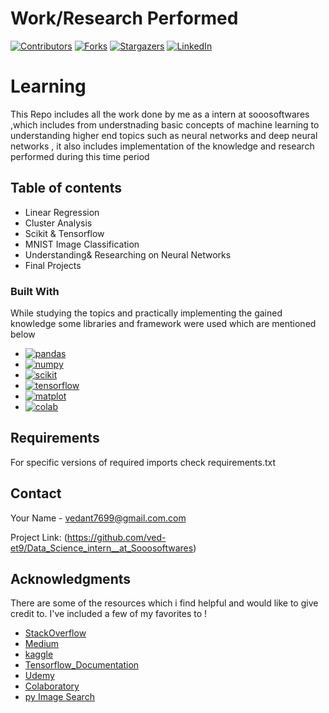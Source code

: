 # Work/Research Performed
[![Contributors][contributors-shield]][contributors-url]
[![Forks][forks-shield]][forks-url]
[![Stargazers][stars-shield]][stars-url]
[![LinkedIn][linkedin-shield]][linkedin-url]

# Learning

This Repo includes all the work done by me as a intern at sooosoftwares ,which includes from understnading basic concepts of machine learning to understanding higher end topics such as neural networks and deep neural networks , it also includes implementation of the knowledge and research performed during this time period
## Table of contents 

- Linear Regression
- Cluster Analysis
- Scikit & Tensorflow
- MNIST Image Classification
- Understanding& Researching on Neural Networks
- Final Projects

### Built With

While studying the topics  and practically implementing the gained knowledge some   libraries and framework were used which are mentioned below

* [![pandas][pandas.js]][pandas-url]
* [![numpy][numpy.js]][numpy-url]
* [![scikit][scikit.js]][scikit-url]
* [![tensorflow][tensorflow.io]][tensorflow-url]
* [![matplot][matplot.dev]][matplot-url]
* [![colab][keras.dev]][keras-url]


## Requirements 

For specific versions of required imports check requirements.txt




## Contact

Your Name - vedant7699@gmail.com.com

Project Link: (https://github.com/ved-et9/Data_Science_intern__at_Sooosoftwares)







## Acknowledgments

There are some of the resources which i find helpful and would like to give credit to. I've included a few of my favorites to !


* [StackOverflow](https://stackoverflow.com/)
* [Medium](https://medium.com/)
* [kaggle](https://www.kaggle.com/)
* [Tensorflow_Documentation](https://www.tensorflow.org/api_docs)
* [Udemy](https://www.udemy.com/?gclid=CjwKCAjwyqWkBhBMEiwAp2yUFr2vGw672rguwQB44r7kezKnvNg3lU0tF9OKweYfyZc9SAq0OS4fUxoC2IYQAvD_BwE)
* [Colaboratory](https://colab.research.google.com/?utm_source=scs-index)
* [py Image Search](https://pyimagesearch.com/)


[contributors-shield]: https://img.shields.io/badge/contributors-1-brightgreen
[contributors-url]: https://github.com/ved-et9/Data_Science_intern__at_Sooosoftwares/graphs/contributors
[forks-shield]: https://img.shields.io/badge/Forks-0-blue
[forks-url]: https://github.com/ved-et9/Data_Science_intern__at_Sooosoftwares/forks
[stars-shield]: https://img.shields.io/badge/Stars-2-blue
[stars-url]: https://github.com/ved-et9/Data_Science_intern__at_Sooosoftwares/stargazers
[linkedin-shield]: https://img.shields.io/badge/-LinkedIn-black.svg?style=for-the-badge&logo=linkedin&colorB=555
[linkedin-url]: https://www.linkedin.com/in/vedant-singh-13774b225/






[pandas.js]: https://pandas.pydata.org/static/img/pandas.svg
[pandas-url]: https://pandas.pydata.org/
[numpy.js]: https://numpy.org/doc/stable/_static/numpylogo.svg
[numpy-url]: https://numpy.org/
[scikit.js]: https://scikit-learn.org/stable/_static/scikit-learn-logo-small.png
[scikit-url]: https://scikit-learn.org/stable/
[tensorflow.io]: https://www.gstatic.com/devrel-devsite/prod/vd261db5395fbcde659314ae58be50b2e56876271e1a672f069cc1e37ad6c3a79/tensorflow/images/lockup.svg
[tensorflow-url]: https://www.tensorflow.org/
[matplot.dev]: https://matplotlib.org/_static/logo_dark.svg
[matplot-url]: https://matplotlib.org/
[keras.dev]: https://keras.io/img/logo-small.png
[keras-url]: https://keras.io/api/
